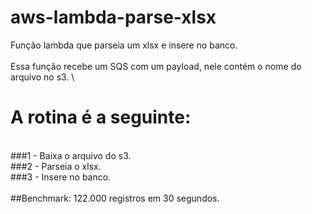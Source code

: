 # aws-lambda-parse-xlsx
Função lambda que parseia um xlsx e insere no banco.
\
\
Essa função recebe um SQS com um payload, nele contém o nome do arquivo no s3.
\
# A rotina é a seguinte:
\
###1 - Baixa o arquivo do s3.\
###2 - Parseia o xlsx.\
###3 - Insere no banco.\
\
##Benchmark: 122.000 registros em 30 segundos.
